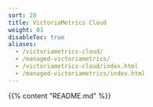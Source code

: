 ```yaml
---
sort: 28
title: VictoriaMetrics Cloud
weight: 01
disableToc: true
aliases:
  - /victoriametrics-cloud/
  - /managed-victoriametrics/
  - /victoriametrics-cloud/index.html
  - /managed-victoriametrics/index.html
---
```

{{% content "README.md" %}}
